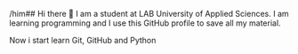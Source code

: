 /him## Hi there 👋
I am a student at LAB University of Applied Sciences. I am learning programming and I use this GitHub profile to save all my material.
<!--
**HenriWin/HenriWin** is a ✨ _special_ ✨ repository because its `README.md` (this file) appears on your GitHub profile.

Here are some ideas to get you started:

- 🔭 I’m currently working on ... Hyvinvointialue
- 🌱 I’m currently learning ... Python
- 👯 I’m looking to collaborate on ... Students
- 🤔 I’m looking for help with ... Programming
- 💬 Ask me about ... Lappland
- 📫 How to reach me: ... Email
- 😄 Pronouns: ... he him
- ⚡ Fun fact: ... I like nature
--> Now i start learn Git, GitHub and Python
